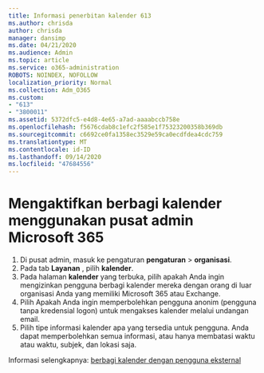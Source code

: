 ```yaml
---
title: Informasi penerbitan kalender 613
ms.author: chrisda
author: chrisda
manager: dansimp
ms.date: 04/21/2020
ms.audience: Admin
ms.topic: article
ms.service: o365-administration
ROBOTS: NOINDEX, NOFOLLOW
localization_priority: Normal
ms.collection: Adm_O365
ms.custom:
- "613"
- "3800011"
ms.assetid: 5372dfc5-e4d8-4e65-a7ad-aaaabccb758e
ms.openlocfilehash: f5676cdab8c1efc2f585e1f75323200358b369db
ms.sourcegitcommit: c6692ce0fa1358ec3529e59ca0ecdfdea4cdc759
ms.translationtype: MT
ms.contentlocale: id-ID
ms.lasthandoff: 09/14/2020
ms.locfileid: "47684556"
---
```

# <a name="enable-calendar-sharing-using-the-microsoft-365-admin-center"></a>Mengaktifkan berbagi kalender menggunakan pusat admin Microsoft 365

1. Di pusat admin, masuk ke pengaturan **pengaturan**   >   **organisasi**.
2. Pada tab  **Layanan**  , pilih  **kalender**.
3. Pada halaman  **kalender**  yang terbuka, pilih apakah Anda ingin mengizinkan pengguna berbagi kalender mereka dengan orang di luar organisasi Anda yang memiliki Microsoft 365 atau Exchange.
4. Pilih Apakah Anda ingin memperbolehkan pengguna anonim (pengguna tanpa kredensial logon) untuk mengakses kalender melalui undangan email.
5. Pilih tipe informasi kalender apa yang tersedia untuk pengguna. Anda dapat memperbolehkan semua informasi, atau hanya membatasi waktu atau waktu, subjek, dan lokasi saja.

Informasi selengkapnya: [berbagi kalender dengan pengguna eksternal](https://docs.microsoft.com/microsoft-365/admin/manage/share-calendars-with-external-users)
